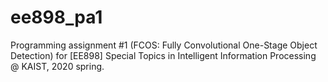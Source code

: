 # ee898_pa1
Programming assignment #1 (FCOS: Fully Convolutional One-Stage Object Detection) for [EE898] Special Topics in Intelligent Information Processing @ KAIST, 2020 spring.
